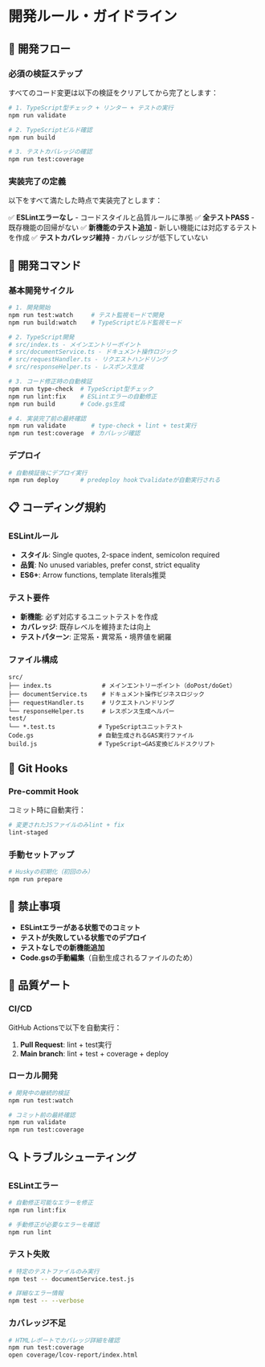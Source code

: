 # 開発ルール・ガイドライン

## 🚦 開発フロー

### 必須の検証ステップ

すべてのコード変更は以下の検証をクリアしてから完了とします：

```bash
# 1. TypeScript型チェック + リンター + テストの実行
npm run validate

# 2. TypeScriptビルド確認
npm run build

# 3. テストカバレッジの確認
npm run test:coverage
```

### 実装完了の定義

以下をすべて満たした時点で実装完了とします：

✅ **ESLintエラーなし** - コードスタイルと品質ルールに準拠
✅ **全テストPASS** - 既存機能の回帰がない
✅ **新機能のテスト追加** - 新しい機能には対応するテストを作成
✅ **テストカバレッジ維持** - カバレッジが低下していない

## 🔧 開発コマンド

### 基本開発サイクル

```bash
# 1. 開発開始
npm run test:watch     # テスト監視モードで開発
npm run build:watch    # TypeScriptビルド監視モード

# 2. TypeScript開発
# src/index.ts - メインエントリーポイント
# src/documentService.ts - ドキュメント操作ロジック
# src/requestHandler.ts - リクエストハンドリング
# src/responseHelper.ts - レスポンス生成

# 3. コード修正時の自動検証
npm run type-check  # TypeScript型チェック
npm run lint:fix    # ESLintエラーの自動修正
npm run build       # Code.gs生成

# 4. 実装完了前の最終確認
npm run validate       # type-check + lint + test実行
npm run test:coverage  # カバレッジ確認
```

### デプロイ

```bash
# 自動検証後にデプロイ実行
npm run deploy      # predeploy hookでvalidateが自動実行される
```

## 📋 コーディング規約

### ESLintルール

- **スタイル**: Single quotes, 2-space indent, semicolon required
- **品質**: No unused variables, prefer const, strict equality
- **ES6+**: Arrow functions, template literals推奨

### テスト要件

- **新機能**: 必ず対応するユニットテストを作成
- **カバレッジ**: 既存レベルを維持または向上
- **テストパターン**: 正常系・異常系・境界値を網羅

### ファイル構成

```
src/
├── index.ts              # メインエントリーポイント（doPost/doGet）
├── documentService.ts    # ドキュメント操作ビジネスロジック
├── requestHandler.ts     # リクエストハンドリング
└── responseHelper.ts     # レスポンス生成ヘルパー
test/
└── *.test.ts            # TypeScriptユニットテスト
Code.gs                  # 自動生成されるGAS実行ファイル
build.js                 # TypeScript→GAS変換ビルドスクリプト
```

## 🔄 Git Hooks

### Pre-commit Hook

コミット時に自動実行：

```bash
# 変更されたJSファイルのみlint + fix
lint-staged
```

### 手動セットアップ

```bash
# Huskyの初期化（初回のみ）
npm run prepare
```

## 🚫 禁止事項

- **ESLintエラーがある状態でのコミット**
- **テストが失敗している状態でのデプロイ**
- **テストなしでの新機能追加**
- **Code.gsの手動編集**（自動生成されるファイルのため）

## 🎯 品質ゲート

### CI/CD

GitHub Actionsで以下を自動実行：

1. **Pull Request**: lint + test実行
2. **Main branch**: lint + test + coverage + deploy

### ローカル開発

```bash
# 開発中の継続的検証
npm run test:watch

# コミット前の最終確認
npm run validate
npm run test:coverage
```

## 🔍 トラブルシューティング

### ESLintエラー

```bash
# 自動修正可能なエラーを修正
npm run lint:fix

# 手動修正が必要なエラーを確認
npm run lint
```

### テスト失敗

```bash
# 特定のテストファイルのみ実行
npm test -- documentService.test.js

# 詳細なエラー情報
npm test -- --verbose
```

### カバレッジ不足

```bash
# HTMLレポートでカバレッジ詳細を確認
npm run test:coverage
open coverage/lcov-report/index.html
```